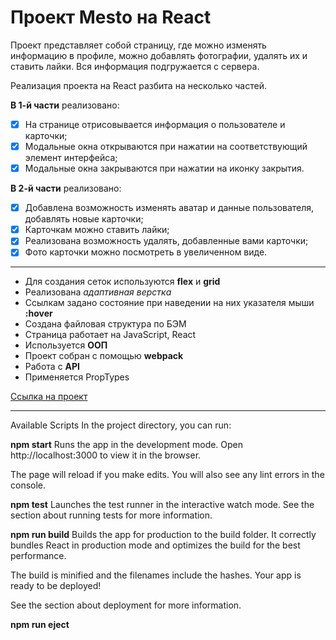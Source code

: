 # Проект Mesto на React
Проект представляет собой страницу, где можно изменять информацию в профиле, можно добавлять фотографии, удалять их и ставить лайки. Вся информация подгружается с сервера.

Реализация проекта на React разбита на несколько частей.

**В 1-й части** реализовано: 
- [x] На странице отрисовывается информация о пользователе и карточки;
- [x] Модальные окна открываются при нажатии на соответствующий элемент интерфейса;
- [x] Модальные окна закрываются при нажатии на иконку закрытия.

**В 2-й части** реализовано: 
- [x] Добавлена возможность изменять аватар и данные пользователя, добавлять новые карточки;
- [x] Карточкам можно ставить лайки;
- [x] Реализована возможность удалять, добавленные вами карточки;
- [x] Фото карточки можно посмотреть в увеличенном виде.
					
***
* Для создания сеток используются **flex** и **grid** 
* Реализована *адаптивная верстка*
* Ссылкам задано состояние при наведении на них указателя мыши **:hover**
* Создана файловая структура по БЭМ
* Страница работает на JavaScript, React
* Используется **ООП**
* Проект собран с помощью **webpack**
* Работа с **API**
* Применяется PropTypes

[Ссылка на проект](https://skredmi.github.io/mesto-react)

***
Available Scripts
In the project directory, you can run:

**npm start**
Runs the app in the development mode.
Open http://localhost:3000 to view it in the browser.

The page will reload if you make edits.
You will also see any lint errors in the console.

**npm test**
Launches the test runner in the interactive watch mode.
See the section about running tests for more information.

**npm run build**
Builds the app for production to the build folder.
It correctly bundles React in production mode and optimizes the build for the best performance.

The build is minified and the filenames include the hashes.
Your app is ready to be deployed!

See the section about deployment for more information.

**npm run eject**



